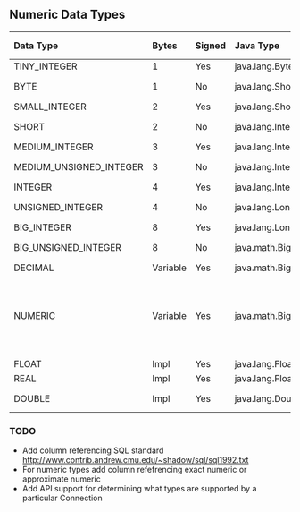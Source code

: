 ## Numeric Data Types ##
| **Data Type**             | **Bytes**  | **Signed** | **Java Type**          | **JDBC Type** | **[MySQL](http://dev.mysql.com/doc/refman/5.1/en/data-types.html)** | **[Postgresql](http://www.postgresql.org/docs/8.2/static/datatype.html)** | **Notes** |
|:--------------------------|:-----------|:-----------|:-----------------------|:--------------|:--------------------------------------------------------------------|:--------------------------------------------------------------------------|:----------|
| TINY\_INTEGER             | 1          | Yes        | java.lang.Byte         | TINYINT       | tinyint                                                             | N/A                                                                       |           |
| BYTE                      | 1          | No         | java.lang.Short        | TINYINT       | tinyint unsigned                                                    | N/A                                                                       |           |
| SMALL\_INTEGER            | 2          | Yes        | java.lang.Short        | SMALLINT      | smallint                                                            | smallint                                                                  |           |
| SHORT                     | 2          | No         | java.lang.Integer      | SMALLINT      | smallint unsigned                                                   | N/A                                                                       |           |
| MEDIUM\_INTEGER           | 3          | Yes        | java.lang.Integer      | INTEGER       | mediumint                                                           | N/A                                                                       |           |
| MEDIUM\_UNSIGNED\_INTEGER | 3          | No         | java.lang.Integer      | INTEGER       | mediumint unsigned                                                  | N/A                                                                       |           |
| INTEGER                   | 4          | Yes        | java.lang.Integer      | INTEGER       | integer                                                             | integer                                                                   |           |
| UNSIGNED\_INTEGER         | 4          | No         | java.lang.Long         | INTEGER       | integer unsigned                                                    | N/A                                                                       |           |
| BIG\_INTEGER              | 8          | Yes        | java.lang.Long         | BIGINT        | bigint                                                              | bigint                                                                    |           |
| BIG\_UNSIGNED\_INTEGER    | 8          | No         | java.math.BigInteger   | BIGINT        | bigint unsigned                                                     | N/A                                                                       |           |
| DECIMAL                   | Variable   | Yes        | java.math.BigDecimal   | DECIMAL       | decimal                                                             | decimal                                                                   |           |
| NUMERIC                   | Variable   | Yes        | java.math.BigDecimal   | NUMERIC       | numeric                                                             | numeric                                                                   | MySQL protocol indicates DECIMAL for NUMERIC fields |
| FLOAT                     | Impl       | Yes        | java.lang.Float        | FLOAT         | float(n)                                                            | float(n)                                                                  |           |
| REAL                      | Impl       | Yes        | java.lang.Float        | REAL          | real                                                                | real                                                                      |           |
| DOUBLE                    | Impl       | Yes        | java.lang.Double       | DOUBLE        | double precision                                                    | double precision                                                          |           |


### TODO ###
  * Add column referencing SQL standard http://www.contrib.andrew.cmu.edu/~shadow/sql/sql1992.txt
  * For numeric types add column refefrencing exact numeric or approximate numeric
  * Add API support for determining what types are supported by a particular Connection